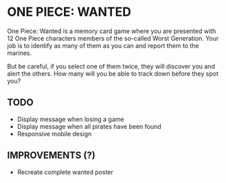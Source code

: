 # ONE PIECE: WANTED

One Piece: Wanted is a memory card game where you are presented with 12 One Piece characters members of the so-called Worst Generation. Your job is to identify as many of them as you can and report them to the marines.

But be careful, if you select one of them twice, they will discover you and alert the others. How many will you be able to track down before they spot you?

## TODO

-   Display message when losing a game
-   Display message when all pirates have been found
-   Responsive mobile design

## IMPROVEMENTS (?)

-   Recreate complete wanted poster
